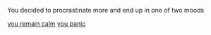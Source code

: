 You decided to procrastinate more and end up in one of two moods

[you remain calm](calm.md)
[you panic](panic.md)
